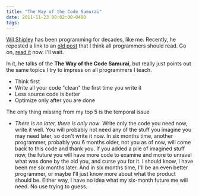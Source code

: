 ```yaml
---
title: "The Way of the Code Samurai"
date: 2011-11-23 00:02:00-0400
tags: 
---
```


[Wil Shipley](http://blog.wilshipley.com) has been programming for decades, like me.  Recently, he reposted a link to an [old post](http://blog.wilshipley.com/2005/02/free-programming-tips-are-worth-every.html) that I think all programmers should read. Go on, [read it](http://blog.wilshipley.com/2005/02/free-programming-tips-are-worth-every.html) now.  I'll wait.

In it, he talks of the **The Way of the Code Samurai**, but really just points out the same topics I try to impress on all programmers I teach.

* Think first
* Write all your code "clean" the first time you write it
* Less source code is better
* Optimize only after you are done

The only thing missing from my top 5 is the temporal issue

* *There is no later, there is only now*.  Write only the code you need now, write it well.  You will probably not need any of the stuff you imagine you may need later, so don't write it now.  In six months time, another programmer, probably you 6 months older, not you as of now, will come back to this code and thank you.  If you added a pile of imagined stuff now, the future you will have more code to examine and more to unravel what was done by the old you, and curse you for it.  I should know, I have been me six months later.  And in six months time, I'll be an even better programmer, or maybe I'll just know more about what the product should be.  Either way, I have no idea what my six-month future me will need. No use trying to guess.
